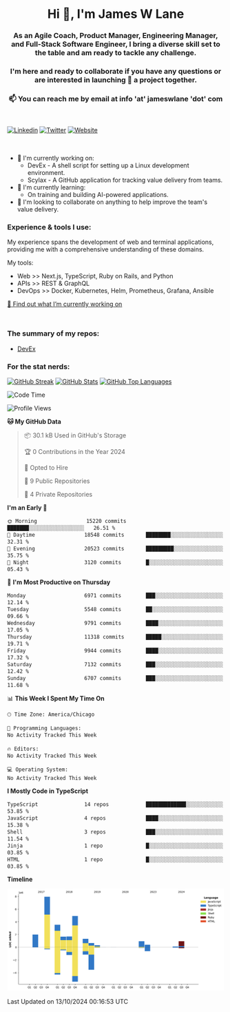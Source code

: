 <h1 align="center">Hi 👋, I'm James W Lane</h1>
<h3 align="center">As an Agile Coach, Product Manager, Engineering Manager, and Full-Stack Software Engineer, I bring a diverse skill set to the table and am ready to tackle any challenge.</h3>
<h3 align="center">I'm here and ready to collaborate if you have any questions or are interested in launching 🚀 a project together.</h3>

<div style="margin-top: 16px;" />

<h3 align="center">📫 You can reach me by email at info 'at' jameswlane 'dot' com</h3>

<div style="margin-top: 48px;" />

[![Linkedin](https://img.shields.io/badge/LinkedIn-0077B5?style=for-the-badge&logo=linkedin&logoColor=white)](https://www.linkedin.com/in/jameswlane/)
[![Twitter](https://img.shields.io/badge/Twitter-1DA1F2?style=for-the-badge&logo=twitter&logoColor=white)](https://x.com/jameswlane)
[![Website](https://img.shields.io/website?down_color=red&down_message=offline&style=for-the-badge&up_color=green&up_message=up&url=https%3A%2F%2Fwww.jameswlane.com)](https://www.jameswlane.com)

<div style="margin-top: 48px;" />

- 🔭 I'm currently working on:
  - DevEx - A shell script for setting up a Linux development environment.
  - Scylax - A GitHub application for tracking value delivery from teams.
- 🌱 I'm currently learning:
  - On training and building AI-powered applications.
- 👯 I'm looking to collaborate on anything to help improve the team's value delivery.

### Experience & tools I use:

My experience spans the development of web and terminal applications, providing me with a comprehensive understanding of these domains.

My tools:
- Web >> Next.js, TypeScript, Ruby on Rails, and Python
- APIs >> REST & GraphQL
- DevOps >> Docker, Kubernetes, Helm, Prometheus, Grafana, Ansible

[🔭 Find out what I’m currently working on](https://www.jameswlane.com/now)  

<div style="margin-top: 50px;"/>

### The summary of my repos:
- [DevEx](https://github.com/jameswlane/devex)  

### For the stat nerds:
[![GitHub Streak](https://github-readme-streak-stats.herokuapp.com?user=jameswlane&theme=tokyonight)](https://git.io/streak-stats)
[![GitHub Stats](https://github-readme-stats.vercel.app/api?username=jameswlane&show_icons=true&theme=tokyonight)](https://github-readme-stats.vercel.app)
[![GitHub Top Languages](https://github-readme-stats.vercel.app/api/top-langs?username=jameswlane&show_icons=true&locale=en&layout=compact&theme=tokyonight)](https://github-readme-stats.vercel.app)

<!--START_SECTION:waka-->
![Code Time](http://img.shields.io/badge/Code%20Time-131%20hrs-blue)

![Profile Views](http://img.shields.io/badge/Profile%20Views-0-blue)

**🐱 My GitHub Data** 

> 📦 30.1 kB Used in GitHub's Storage 
 > 
> 🏆 0 Contributions in the Year 2024
 > 
> 💼 Opted to Hire
 > 
> 📜 9 Public Repositories 
 > 
> 🔑 4 Private Repositories 
 > 
**I'm an Early 🐤** 

```text
🌞 Morning                15220 commits       ███████░░░░░░░░░░░░░░░░░░   26.51 % 
🌆 Daytime                18548 commits       ████████░░░░░░░░░░░░░░░░░   32.31 % 
🌃 Evening                20523 commits       █████████░░░░░░░░░░░░░░░░   35.75 % 
🌙 Night                  3120 commits        █░░░░░░░░░░░░░░░░░░░░░░░░   05.43 % 
```
📅 **I'm Most Productive on Thursday** 

```text
Monday                   6971 commits        ███░░░░░░░░░░░░░░░░░░░░░░   12.14 % 
Tuesday                  5548 commits        ██░░░░░░░░░░░░░░░░░░░░░░░   09.66 % 
Wednesday                9791 commits        ████░░░░░░░░░░░░░░░░░░░░░   17.05 % 
Thursday                 11318 commits       █████░░░░░░░░░░░░░░░░░░░░   19.71 % 
Friday                   9944 commits        ████░░░░░░░░░░░░░░░░░░░░░   17.32 % 
Saturday                 7132 commits        ███░░░░░░░░░░░░░░░░░░░░░░   12.42 % 
Sunday                   6707 commits        ███░░░░░░░░░░░░░░░░░░░░░░   11.68 % 
```


📊 **This Week I Spent My Time On** 

```text
🕑︎ Time Zone: America/Chicago

💬 Programming Languages: 
No Activity Tracked This Week

🔥 Editors: 
No Activity Tracked This Week

💻 Operating System: 
No Activity Tracked This Week
```

**I Mostly Code in TypeScript** 

```text
TypeScript               14 repos            █████████████░░░░░░░░░░░░   53.85 % 
JavaScript               4 repos             ████░░░░░░░░░░░░░░░░░░░░░   15.38 % 
Shell                    3 repos             ███░░░░░░░░░░░░░░░░░░░░░░   11.54 % 
Jinja                    1 repo              █░░░░░░░░░░░░░░░░░░░░░░░░   03.85 % 
HTML                     1 repo              █░░░░░░░░░░░░░░░░░░░░░░░░   03.85 % 
```



**Timeline**

![Lines of Code chart](https://raw.githubusercontent.com/jameswlane/jameswlane/main/assets/bar_graph.png)


 Last Updated on 13/10/2024 00:16:53 UTC
<!--END_SECTION:waka-->
